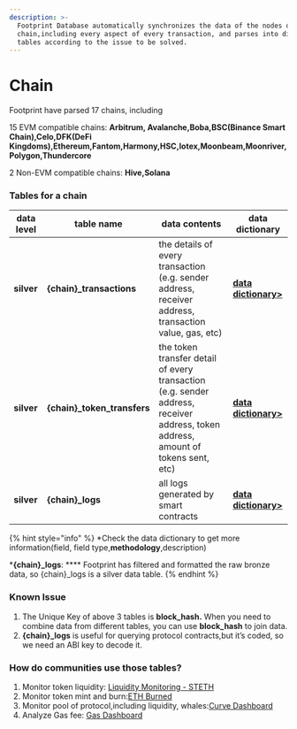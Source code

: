 ```yaml
---
description: >-
  Footprint Database automatically synchronizes the data of the nodes on the
  chain,including every aspect of every transaction, and parses into different
  tables according to the issue to be solved.
---
```


# Chain

Footprint have parsed 17 chains, including&#x20;

15 EVM compatible chains: **Arbitrum, Avalanche,Boba,BSC(Binance Smart Chain),Celo,DFK(DeFi Kingdoms),Ethereum,Fantom,Harmony,HSC,Iotex,Moonbeam,Moonriver,Polygon,Thundercore**&#x20;

2 Non-EVM compatible chains: **Hive,Solana**

### **Tables for a chain**

| data level | table name                    | data contents                                                                                                                     | data dictionary                                                                                                              |
| ---------- | ----------------------------- | --------------------------------------------------------------------------------------------------------------------------------- | ---------------------------------------------------------------------------------------------------------------------------- |
| **silver** | **{chain}\_transactions**     | the details of every transaction (e.g. sender address, receiver address, transaction value, gas, etc)                             | [**data dictionary>**](https://www.footprint.network/@Footprint/Table-Info-Dashboard?table\_name=ethereum\_transactions)     |
| **silver** | **{chain}\_token\_transfers** | the token transfer detail of every transaction (e.g. sender address, receiver address, token address, amount of tokens sent, etc) | [**data dictionary>**](https://www.footprint.network/@Footprint/Table-Info-Dashboard?table\_name=ethereum\_token\_transfers) |
| **silver** | **{chain}\_logs**             | all logs generated by smart contracts                                                                                             | [**data dictionary>**](https://www.footprint.network/@Footprint/Table-Info-Dashboard?table\_name=ethereum\_logs)             |

{% hint style="info" %}
\*Check the data dictionary to get more information(field, field type,**methodology**,description)&#x20;

\***{chain}\_logs**: **** Footprint has filtered and formatted the raw bronze data, so {chain}\_logs is a silver data table.
{% endhint %}



### Known Issue&#x20;

1. The Unique Key of above 3 tables is **block\_hash.** When you need to combine data from different tables, you can use **block\_hash** to join data.&#x20;
2. **{chain}\_logs** is useful for querying protocol contracts,but it’s coded, so we need an ABI key to decode it.

### **How do communities use those tables?**

1. Monitor token liquidity: [Liquidity Monitoring - STETH ](https://www.footprint.network/@Momo/Liquidity-Monitoring-stETH)
2. Monitor token mint and burn:[ETH Burned](https://www.footprint.network/guest/dashboard/0663e0a7-2ed7-430e-abf9-eea60edda373)&#x20;
3. Monitor pool of protocol,including liquidity, whales:[Curve Dashboard ](https://www.footprint.network/guest/dashboard/9f4d30ce-9676-43a9-bf31-2712632b4bf1)
4. Analyze Gas fee: [Gas Dashboard](https://www.footprint.network/@DamonSalvatore/Gas-Dashboard?date=past3months\~)





